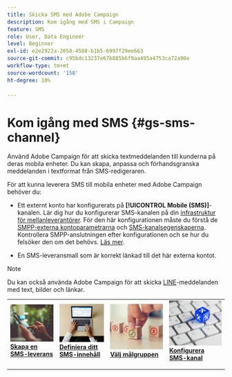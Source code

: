 ```yaml
---
title: Skicka SMS med Adobe Campaign
description: Kom igång med SMS i Campaign
feature: SMS
role: User, Data Engineer
level: Beginner
exl-id: e2e2922a-2058-4588-b1b5-6997f29ee663
source-git-commit: c95bdc13237e67b885b6f9aa495a4753ca72a90e
workflow-type: tm+mt
source-wordcount: '158'
ht-degree: 10%

---
```


# Kom igång med SMS {#gs-sms-channel}

Använd Adobe Campaign för att skicka textmeddelanden till kunderna på deras mobila enheter. Du kan skapa, anpassa och förhandsgranska meddelanden i textformat från SMS-redigeraren.

För att kunna leverera SMS till mobila enheter med Adobe Campaign behöver du:

* Ett externt konto har konfigurerats på **[!UICONTROL Mobile (SMS)]**-kanalen. Lär dig hur du konfigurerar SMS-kanalen på din [infrastruktur för mellanleverantörer](sms-mid-sourcing.md). För den här konfigurationen måste du förstå de [SMPP-externa kontoparametrarna](smpp-external-account.md) och [SMS-kanalsegenskaperna](sms-channel.md).
Kontrollera SMPP-anslutningen efter konfigurationen och se hur du felsöker den om det behövs. [Läs mer](smpp-connection.md).

* En SMS-leveransmall som är korrekt länkad till det här externa kontot.


>[!NOTE]
>
>Du kan också använda Adobe Campaign för att skicka [LINE](../../send/line.md)-meddelanden med text, bilder och länkar.


<table style="table-layout:fixed"><tr style="border: 0;">
<td>
<a href="create-sms.md">
<img alt="Skapa SMS" src="../../assets/do-not-localize/sms-sending.jpg">
</a>
<div><a href="create-sms.md"><strong>Skapa en SMS-leverans</strong>
</div>
<p>
</td>
<td>
<a href="sms-content.md">
<img alt="SMS-innehåll" src="../../assets/do-not-localize/sms-create.jpeg">
</a>
<div>
<a href="sms-content.md"><strong>Definiera ditt SMS-innehåll</strong></a>
</div>
<p></td>
<td>
<a href="sms-audience.md">
<img alt="SMS-målgrupp" src="../../assets/do-not-localize/sms-opt-out.jpg">
</a>
<div>
<a href="sms-audience.md"><strong>Välj målgruppen</strong></a>
</div>
<p>
</td>
<td>
<a href="smpp-external-account.md">
<img alt="SMS-konfiguration" src="../../assets/do-not-localize/sms-config.jpg">
</a>
<div>
<a href="smpp-external-account.md"><strong>Konfigurera SMS-kanal</strong></a>
</div>
<p>
</td>
</tr></table>
